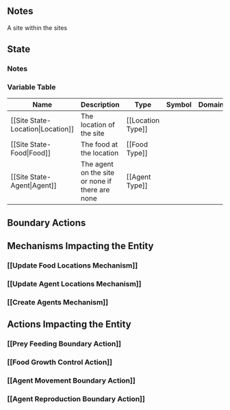 ## Notes
A site within the sites
## State
### Notes

### Variable Table
| Name | Description | Type | Symbol | Domain |
| --- | --- | --- | --- | --- |
|[[Site State-Location\|Location]]|The location of the site|[[Location Type]]|||
|[[Site State-Food\|Food]]|The food at the location|[[Food Type]]|||
|[[Site State-Agent\|Agent]]|The agent on the site or none if there are none|[[Agent Type]]|||


## Boundary Actions
## Mechanisms Impacting the Entity
### [[Update Food Locations Mechanism]]
### [[Update Agent Locations Mechanism]]
### [[Create Agents Mechanism]]
## Actions Impacting the Entity
### [[Prey Feeding Boundary Action]]
### [[Food Growth Control Action]]
### [[Agent Movement Boundary Action]]
### [[Agent Reproduction Boundary Action]]
